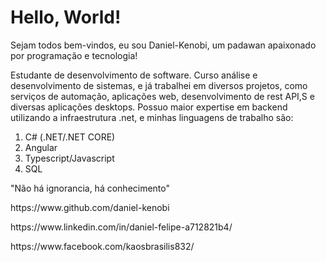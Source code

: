 <h1><b>Hello, World!</b></h1>
<p>Sejam todos bem-vindos, eu sou Daniel-Kenobi, um padawan apaixonado por programação e tecnologia!</p>
<p>Estudante de desenvolvimento de software. Curso análise e desenvolvimento de sistemas, e já trabalhei em diversos projetos, como serviços de automação, aplicações web, desenvolvimento de rest API,S e diversas aplicações desktops. Possuo maior expertise em backend utilizando a infraestrutura .net, e minhas linguagens de trabalho são:</p>
<ol>
<li>C# (.NET/.NET CORE)</li>
<li>Angular</li>
<li>Typescript/Javascript</li>
<li>SQL</li>
</ol>

<p>"Não há ignorancia, há conhecimento"</p>

<p>https://www.github.com/daniel-kenobi</p>
<p>https://www.linkedin.com/in/daniel-felipe-a712821b4/</p>
<p>https://www.facebook.com/kaosbrasilis832/</p>
